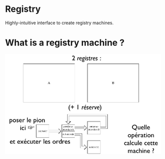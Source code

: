 # Registry
Highly-intuitive interface to create registry machines.

# What is a registry machine ?

![registry machines](/ex.PNG)
